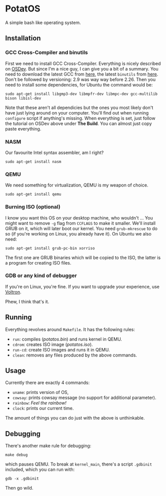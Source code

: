 # PotatOS

A simple bash like operating system.

## Installation

### GCC Cross-Compiler and binutils
First we need to install GCC Cross-Compiler. Everything is nicely described on [OSDev](http://wiki.osdev.org/GCC_Cross-Compiler). But since I'm a nice guy, I can give you a bit of a summary. You need to download the latest GCC from [here](https://gcc.gnu.org/mirrors.html), the latest `binutils` from [here](http://ftp.gnu.org/gnu/binutils/). Don't be followed by versioning: 2.9 was way way before 2.26. Then you need to install some dependencies, for Ubuntu the command would be:

```
sudo apt-get install libgmp3-dev libmpfr-dev libmpc-dev gcc-multilib bison libisl-dev
```

Note that these aren't all dependicies but the ones you most likely don't have just lying around on your computer. You'll find out when running `configure` script if anything's missing. When everything is set, just follow the tutorial on OSDev above under **The Build**. You can almost just copy paste everything.

### NASM

Our favourite Intel syntax assembler, am I right?

```
sudo apt-get install nasm
```

### QEMU

We need something for virtualization, QEMU is my weapon of choice.

```
sudo apt-get install qemu
```

### Burning ISO (optional)

I know you want this OS on your desktop machine, who wouldn't ... You might want to remove `-g` flag from `CCFLAGS` to make it smaller.
We'll install GRUB on it, which will later boot our kernel. You need `grub-mkrescue` to do so (if you're working on Linux, you already have it). On Ubuntu we also need:

```
sudo apt-get install grub-pc-bin xorriso
```

The first one are GRUB binaries which will be copied to the ISO, the latter is a program for creating ISO files.

### GDB or any kind of debugger

If you're on Linux, you're fine. If you want to upgrade your experience, use [Voltron](https://github.com/snare/voltron).

Phew, I think that's it.

## Running

Everything revolves around `Makefile`. It has the following rules:

* `run`: compiles (_potatos.bin_) and runs kernel in QEMU.
* `cdrom`: creates ISO image (_potatos.iso_).
* `run-cd`: create ISO images and runs it in QEMU.
* `clean`: removes any files produced by the above commands.

## Usage

Currently there are exactly 4 commands:

* `uname`: prints version of OS,
* `cowsay`: prints cowsay message (no support for additional parameter).
* `rainbow`: _Feel the rainbow!_
* `clock`: prints our current time.

The amount of things you can do just with the above is unthinkable.

## Debugging

There's another make rule for debugging:

```
make debug
```

which pauses QEMU. To break at `kernel_main`, there's a script `.gdbinit` included, which you can run with:

```
gdb -x .gdbinit
```

Then go wild.
